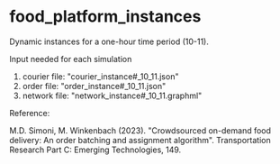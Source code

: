# food_platform_instances

Dynamic instances for a one-hour time period (10-11).

Input needed for each simulation
1. courier file: "courier_instance#_10_11.json"
2. order file: "order_instance#_10_11.json"
3. network file: "network_instance#_10_11.graphml"

Reference:

M.D. Simoni, M. Winkenbach (2023). "Crowdsourced on-demand food delivery: An order batching and assignment algorithm". 
Transportation Research Part C: Emerging Technologies, 149.
